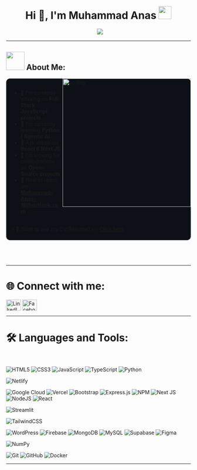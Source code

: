 <h1 align="center">Hi 👋, I'm Muhammad Anas <img src="https://media.giphy.com/media/hvRJCLFzcasrR4ia7z/giphy.gif" width="35"></h1>

<p align="center">
  <img src="https://readme-typing-svg.herokuapp.com?lines=MERN+Stack+Web+Developer;JavaScript+|+Node.js+|+React.js+|+Next.js;HTML5+|+Tailwind+CSS+|+MongoDB;Exploring+Agentic+AI+|+Docker;Python+|+AI+Integrations&center=true&width=500&height=50">
</p>

---

<h2><img src="https://user-images.githubusercontent.com/63050133/156777293-72a6e681-2582-4a9d-ad92-09d1181d47c7.gif" width="50px" height="50px"> About Me:</h2>

<img align="right" alt="coding" width="350" src="https://cdn.dribbble.com/users/1162077/screenshots/3848914/programmer.gif">

<div align="left" style="background-color: #0d1117; padding: 15px; border-radius: 10px; border: 1px solid #30363d; margin-bottom: 20px;">
    
- 🔭 I’m currently working on **Full-Stack JavaScript projects**
- 🌱 I’m currently learning **Python | Agentic AI**
- 💬 Ask me about **React & Next JS**
- 🤝 I’m looking for collaborations on **Open-Source projects**
- 📧 How to reach me **Muhammad-Anas-16@outlook.com**
<br>
- 📄 Want to see my CV/Resume? 👉 <a href="[[https://drive.google.com/file/d/1SuETPnHhOIsKwoTs0tojI6m8vD7Jcm9I/view?usp=sharing](https://drive.google.com/file/d/12DNiCUjN4An5Va4MOL3CkTeUI1tz9hJD/view)](https://drive.google.com/file/d/12DNiCUjN4An5Va4MOL3CkTeUI1tz9hJD/view?usp=drive_link)" target="_blank">Click here</a>
    
</div>

<br/>
<br/>

---

<h1 align="left">🌐 Connect with me:</h1>
<p align="left">
<a href="https://www.linkedin.com/in/muhammad-anas16/" target="blank"><img align="center" src="https://raw.githubusercontent.com/rahuldkjain/github-profile-readme-generator/master/src/images/icons/Social/linked-in-alt.svg" alt="LinkedIn" height="30" width="40" /></a>
<a href="https://www.facebook.com/muhammadanashanif16" target="blank"><img align="center" src="https://raw.githubusercontent.com/rahuldkjain/github-profile-readme-generator/master/src/images/icons/Social/facebook.svg" alt="Facebook" height="30" width="40" /></a>
<!-- <a href="https://wa.me/923182834203" target="blank">
  <img align="center" src="[https://cdn.jsdelivr.net/npm/simple-icons@v11/icons/whatsapp.svg](https://upload.wikimedia.org/wikipedia/commons/thumb/6/6b/WhatsApp.svg/512px-WhatsApp.svg.png?20220228223904)" alt="WhatsApp" height="30" width="40" />
</a> -->
<!-- <a href="https://instagram.com/bilal._waleed" target="blank"><img align="center" src="https://raw.githubusercontent.com/rahuldkjain/github-profile-readme-generator/master/src/images/icons/Social/instagram.svg" alt="bilal._waleed" height="30" width="40" /></a> -->
</p>

---

<h1 align="left">🛠️ Languages and Tools:</h1>

<br/>

![HTML5](https://img.shields.io/badge/html5-%23E34F26.svg?style=for-the-badge&logo=html5&logoColor=white) 
![CSS3](https://img.shields.io/badge/css3-%231572B6.svg?style=for-the-badge&logo=css3&logoColor=white) 
![JavaScript](https://img.shields.io/badge/javascript-%23323330.svg?style=for-the-badge&logo=javascript&logoColor=%23F7DF1E) 
![TypeScript](https://img.shields.io/badge/typescript-%23007ACC.svg?style=for-the-badge&logo=typescript&logoColor=white) 
![Python](https://img.shields.io/badge/python-3670A0?style=for-the-badge&logo=python&logoColor=ffdd54) 

![Netlify](https://img.shields.io/badge/netlify-%23000000.svg?style=for-the-badge&logo=netlify&logoColor=%2300C7B7) 

![Google Cloud](https://img.shields.io/badge/GoogleCloud-%234285F4.svg?style=for-the-badge&logo=google-cloud&logoColor=white) 
![Vercel](https://img.shields.io/badge/vercel-%23000000.svg?style=for-the-badge&logo=vercel&logoColor=white) 
![Bootstrap](https://img.shields.io/badge/bootstrap-%238511FA.svg?style=for-the-badge&logo=bootstrap&logoColor=white) 
![Express.js](https://img.shields.io/badge/express.js-%23404d59.svg?style=for-the-badge&logo=express&logoColor=%2361DAFB) 
![NPM](https://img.shields.io/badge/NPM-%23CB3837.svg?style=for-the-badge&logo=npm&logoColor=white) 
![Next JS](https://img.shields.io/badge/Next-black?style=for-the-badge&logo=next.js&logoColor=white) 
![NodeJS](https://img.shields.io/badge/node.js-6DA55F?style=for-the-badge&logo=node.js&logoColor=white) 
![React](https://img.shields.io/badge/react-%2320232a.svg?style=for-the-badge&logo=react&logoColor=%2361DAFB) 

![Streamlit](https://img.shields.io/badge/Streamlit-%23FE4B4B.svg?style=for-the-badge&logo=streamlit&logoColor=white) 

![TailwindCSS](https://img.shields.io/badge/tailwindcss-%2338B2AC.svg?style=for-the-badge&logo=tailwind-css&logoColor=white) 

![WordPress](https://img.shields.io/badge/WordPress-%23117AC9.svg?style=for-the-badge&logo=WordPress&logoColor=white) 
![Firebase](https://img.shields.io/badge/firebase-a08021?style=for-the-badge&logo=firebase&logoColor=ffcd34) 
![MongoDB](https://img.shields.io/badge/MongoDB-%234ea94b.svg?style=for-the-badge&logo=mongodb&logoColor=white) 
![MySQL](https://img.shields.io/badge/mysql-4479A1.svg?style=for-the-badge&logo=mysql&logoColor=white) 
![Supabase](https://img.shields.io/badge/Supabase-3ECF8E?style=for-the-badge&logo=supabase&logoColor=white) 
![Figma](https://img.shields.io/badge/figma-%23F24E1E.svg?style=for-the-badge&logo=figma&logoColor=white) 

![NumPy](https://img.shields.io/badge/numpy-%23013243.svg?style=for-the-badge&logo=numpy&logoColor=white) 

![Git](https://img.shields.io/badge/git-%23F05033.svg?style=for-the-badge&logo=git&logoColor=white) 
![GitHub](https://img.shields.io/badge/github-%23121011.svg?style=for-the-badge&logo=github&logoColor=white) 
![Docker](https://img.shields.io/badge/docker-%230db7ed.svg?style=for-the-badge&logo=docker&logoColor=white)
<!-- (https://img.shields.io/badge/tailwindcss-%2338B2AC.svg?style=for-the-badge&logo=tailwind-css&logoColor=white) ![WordPress] -->

---

<!-- # 📊 GitHub Stats:

<p align="center">
    <img src="https://github-readme-stats.vercel.app/api/top-langs/?username=muhammad-anas16&theme=dark&hide_border=false&include_all_commits=true&count_private=true&layout=compact" alt="Top Languages" /><br/>
    <img src="https://github-readme-stats.vercel.app/api?username=muhammad-anas16&theme=dark&hide_border=false&include_all_commits=false&count_private=false" alt="GitHub Stats" /><br/>
    <img src="https://github-readme-streak-stats.herokuapp.com/?user=muhammad-anas16&theme=dark&hide_border=false" alt="GitHub Streak" /><br/>
</p>

## 🏆 GitHub Trophies:

<p align="center">
    <a href="https://github.com/ryo-ma/github-profile-trophy">
        <img src="https://github-profile-trophy.vercel.app/?username=muhammad-anas16&theme=onedark" alt="GitHub Trophies" />
    </a>
</p>

##  🔝 Top Contributed Repo
<p align="center">
    <img src="https://github-contributor-stats.vercel.app/api?username=muhammad-anas16&limit=5&theme=dark&combine_all_yearly_contributions=true" alt="Top Contributed Repo" /> <br/>
</p>

### ✍️ Random Dev Quote
<p align="center">
    <img src="https://quotes-github-readme.vercel.app/api?type=horizontal&theme=radical" alt="Random Dev Quote" />
</p>

---

<p align="center">
    [![](https://visitcount.itsvg.in/api?id=muhammad-anas16&icon=4&color=4)](https://visitcount.itsvg.in)
</p> -->
